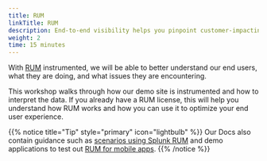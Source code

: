 ```yaml
---
title: RUM
linkTitle: RUM
description: End-to-end visibility helps you pinpoint customer-impacting issues from web browsers and native mobile apps to your backend services.
weight: 2
time: 15 minutes
---
```


With [RUM](https://docs.splunk.com/observability/en/rum/intro-to-rum.html) instrumented, we will be able to better understand our end users, what they are doing, and what issues they are encountering. 

This workshop walks through how our demo site is instrumented and how to interpret the data. If you already have a RUM license, this will help you understand how RUM works and how you can use it to optimize your end user experience. 

{{% notice title="Tip" style="primary"  icon="lightbulb" %}}
Our Docs also contain guidance such as [scenarios using Splunk RUM](https://docs.splunk.com/observability/en/rum/rum-scenario-library/scenario-landingpage.html) and demo applications to test out [RUM for mobile apps](https://docs.splunk.com/observability/en/rum/sample-app.html).
{{% /notice %}}
